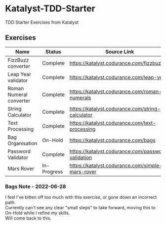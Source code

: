 # Katalyst-TDD-Starter
TDD Starter Exercises from Katalyst


## Exercises

| Name | Status | Source Link
| ---- | ------ | ----------- 
| FizzBuzz converter | Complete | https://katalyst.codurance.com/fizzbuzz
| Leap Year validator | Complete | https://katalyst.codurance.com/leap-year
| Roman Numeral converter | Complete | https://katalyst.codurance.com/roman-numerals
| String Calculator | Complete | https://katalyst.codurance.com/string-calculator
| Text Processing | Complete | https://katalyst.codurance.com/text-processing
| Bag Organisation | On-Hold | https://katalyst.codurance.com/bags
| Password Validator | Complete | https://katalyst.codurance.com/password-validation
Mars Rover | In-Progress | https://katalyst.codurance.com/simple-mars-rover


### Bags Note - 2022-06-28
I feel I've bitten off too much with this exercise, or gone down an incorrect path.  
Currently can't see any clear "small steps" to take forward, moving this to On-Hold while I refine my skills.   
Will come back to this.